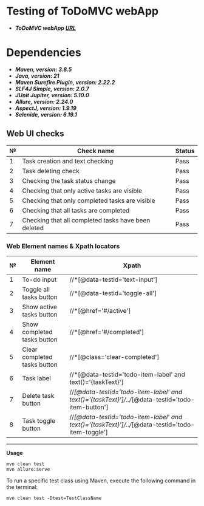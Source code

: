 # Testing of ToDoMVC webApp

- ***ToDoMVC webApp [URL](https://todomvc.com/examples/react/dist/)***

# Dependencies

- ***Maven, version: 3.8.5***
- ***Java, version: 21***
- ***Maven Surefire Plugin, version: 2.22.2***
- ***SLF4J Simple, version: 2.0.7***
- ***JUnit Jupiter, version: 5.10.0***
- ***Allure, version: 2.24.0***
- ***AspectJ, version: 1.9.19***
- ***Selenide, version: 6.19.1***

## Web UI checks

| № | Check name                                          | Status |
|---|-----------------------------------------------------|--------|
| 1 | Task creation and text checking                     | Pass   |
| 2 | Task deleting check                                 | Pass   |
| 3 | Checking the task status change                     | Pass   |
| 4 | Checking that only active tasks are visible         | Pass   |
| 5 | Checking that only completed tasks are visible      | Pass   |
| 6 | Checking that all tasks are completed               | Pass   |
| 7 | Checking that all completed tasks have been deleted | Pass   |

### Web Element names & Xpath locators

| № | Element name                 | Xpath                                                                                             |
|---|------------------------------|---------------------------------------------------------------------------------------------------|
| 1 | To-do input                  | //*[@data-testid='text-input']                                                                    |
| 2 | Toggle all tasks button      | //*[@data-testid='toggle-all']                                                                    |
| 3 | Show active tasks button     | //*[@href='#/active']                                                                             |
| 4 | Show completed tasks button  | //*[@href='#/completed']                                                                          |
| 5 | Clear completed tasks button | //*[@class='clear-completed']                                                                     |
| 6 | Task label                   | //*[@data-testid='todo-item-label' and text()='{taskText}']                                       |
| 7 | Delete task button           | //*[@data-testid='todo-item-label' and text()='{taskText}']/../*[@data-testid='todo-item-button'] |
| 8 | Task toggle button           | //*[@data-testid='todo-item-label' and text()='{taskText}']/../*[@data-testid='todo-item-toggle'] |

---

**Usage**

```
mvn clean test  
mvn allure:serve 
```

To run a specific test class using Maven, execute the following command in the terminal:

```
mvn clean test -Dtest=TestClassName